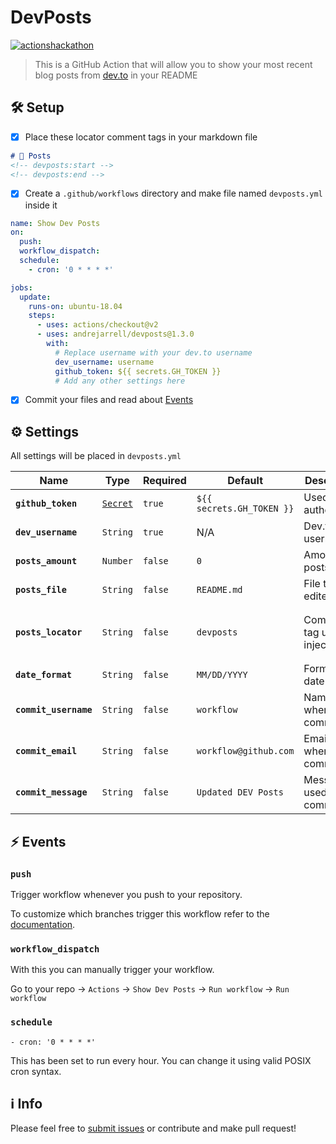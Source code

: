 # DevPosts

[![actionshackathon](https://img.shields.io/badge/%23actionshackathon-0A0A0A?style=flat-square&logo=dev.to&logoColor=white)](https://dev.to/andrejarrell/dev-posts-on-github-4pij)

<!-- devposts:start -->
<!-- devposts:end -->

> This is a GitHub Action that will allow you to show your most recent blog posts from [dev.to](https://dev.to) in your README

## 🛠 Setup

- [x] Place these locator comment tags in your markdown file

```markdown
# 📝 Posts
<!-- devposts:start -->
<!-- devposts:end -->
```

- [x] Create a `.github/workflows` directory and make file named `devposts.yml` inside it

```yaml
name: Show Dev Posts
on:
  push:
  workflow_dispatch:
  schedule:
    - cron: '0 * * * *'

jobs:
  update:
    runs-on: ubuntu-18.04
    steps:
      - uses: actions/checkout@v2
      - uses: andrejarrell/devposts@1.3.0
        with:
          # Replace username with your dev.to username
          dev_username: username
          github_token: ${{ secrets.GH_TOKEN }}
          # Add any other settings here
```

- [x] Commit your files and read about [Events](#-events)

## ⚙ Settings

All settings will be placed in `devposts.yml`

| Name | Type | Required | Default | Description | ETC |
| -- | -- | -- | -- | -- | -- |
| **`github_token`** | [`Secret`](https://docs.github.com/en/actions/configuring-and-managing-workflows/authenticating-with-the-github_token) | `true` | `${{ secrets.GH_TOKEN }}` | Used to authenticate |
| **`dev_username`** | `String` | `true` | N/A | Dev.to username |
| **`posts_amount`** | `Number` | `false` | `0` | Amount of posts | `0` = all |
| **`posts_file`** | `String` | `false` | `README.md` | File to be edited | Relative to root directory |
| **`posts_locator`** | `String` | `false` | `devposts` | Comment tag used to inject posts | `<!-- devposts:start -->` + `<!-- devposts:end -->` |
| **`date_format`** | `String` | `false` | `MM/DD/YYYY` | Format for date | [Moment.js Formats](https://momentjs.com/docs/#/displaying/format/) |
| **`commit_username`** | `String` | `false` | `workflow` | Name used when commiting |
| **`commit_email`** | `String` | `false` | `workflow@github.com` | Email used when commiting |
| **`commit_message`** | `String` | `false` | `Updated DEV Posts` | Message used when commiting |

## ⚡ Events

### `push`

Trigger workflow whenever you push to your repository.

To customize which branches trigger this workflow refer to the [documentation](https://docs.github.com/en/free-pro-team@latest/actions/reference/workflow-syntax-for-github-actions#onpushpull_requestbranchestags).

### `workflow_dispatch` 

With this you can manually trigger your workflow.

Go to your repo -> `Actions` -> `Show Dev Posts` -> `Run workflow` -> `Run workflow`

### `schedule`

`- cron: '0 * * * *'`

This has been set to run every hour. You can change it using valid POSIX cron syntax.

## ℹ Info

Please feel free to [submit issues](https://github.com/andrejarrell/DevPosts/issues/new/choose) or contribute and make pull request!